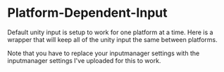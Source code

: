 # Platform-Dependent-Input
Default unity input is setup to work for one platform at a time. Here is a wrapper that will keep all of the unity input the same between platforms.

Note that you have to replace your inputmanager settings with the inputmanager settings I've uploaded for this to work.
